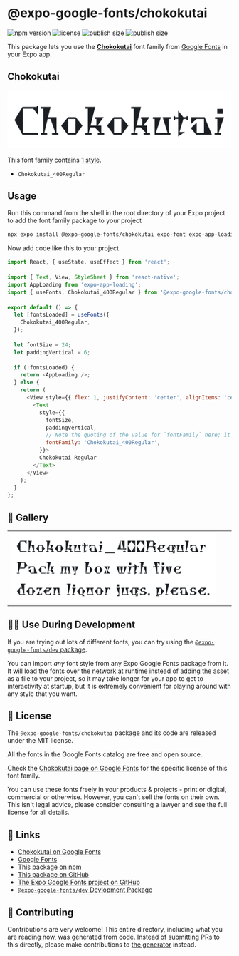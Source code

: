 # @expo-google-fonts/chokokutai

![npm version](https://flat.badgen.net/npm/v/@expo-google-fonts/chokokutai)
![license](https://flat.badgen.net/github/license/expo/google-fonts)
![publish size](https://flat.badgen.net/packagephobia/install/@expo-google-fonts/chokokutai)
![publish size](https://flat.badgen.net/packagephobia/publish/@expo-google-fonts/chokokutai)

This package lets you use the [**Chokokutai**](https://fonts.google.com/specimen/Chokokutai) font family from [Google Fonts](https://fonts.google.com/) in your Expo app.

## Chokokutai

![Chokokutai](./font-family.png)

This font family contains [1 style](#-gallery).

- `Chokokutai_400Regular`

## Usage

Run this command from the shell in the root directory of your Expo project to add the font family package to your project
```sh
npx expo install @expo-google-fonts/chokokutai expo-font expo-app-loading
```

Now add code like this to your project
```js
import React, { useState, useEffect } from 'react';

import { Text, View, StyleSheet } from 'react-native';
import AppLoading from 'expo-app-loading';
import { useFonts, Chokokutai_400Regular } from '@expo-google-fonts/chokokutai';

export default () => {
  let [fontsLoaded] = useFonts({
    Chokokutai_400Regular,
  });

  let fontSize = 24;
  let paddingVertical = 6;

  if (!fontsLoaded) {
    return <AppLoading />;
  } else {
    return (
      <View style={{ flex: 1, justifyContent: 'center', alignItems: 'center' }}>
        <Text
          style={{
            fontSize,
            paddingVertical,
            // Note the quoting of the value for `fontFamily` here; it expects a string!
            fontFamily: 'Chokokutai_400Regular',
          }}>
          Chokokutai Regular
        </Text>
      </View>
    );
  }
};

```

## 🔡 Gallery


||||
|-|-|-|
|![Chokokutai_400Regular](./Chokokutai_400Regular.ttf.png)||||


## 👩‍💻 Use During Development

If you are trying out lots of different fonts, you can try using the [`@expo-google-fonts/dev` package](https://github.com/expo/google-fonts/tree/master/font-packages/dev#readme).

You can import *any* font style from any Expo Google Fonts package from it. It will load the fonts
over the network at runtime instead of adding the asset as a file to your project, so it may take longer
for your app to get to interactivity at startup, but it is extremely convenient
for playing around with any style that you want.

## 📖 License

The `@expo-google-fonts/chokokutai` package and its code are released under the MIT license.

All the fonts in the Google Fonts catalog are free and open source.

Check the [Chokokutai page on Google Fonts](https://fonts.google.com/specimen/Chokokutai) for the specific license of this font family.

You can use these fonts freely in your products & projects - print or digital, commercial or otherwise. However, you can't sell the fonts on their own. This isn't legal advice, please consider consulting a lawyer and see the full license for all details.

## 🔗 Links

- [Chokokutai on Google Fonts](https://fonts.google.com/specimen/Chokokutai)
- [Google Fonts](https://fonts.google.com/)
- [This package on npm](https://www.npmjs.com/package/@expo-google-fonts/chokokutai)
- [This package on GitHub](https://github.com/expo/google-fonts/tree/master/font-packages/chokokutai)
- [The Expo Google Fonts project on GitHub](https://github.com/expo/google-fonts)
- [`@expo-google-fonts/dev` Devlopment Package](https://github.com/expo/google-fonts/tree/master/font-packages/dev)

## 🤝 Contributing

Contributions are very welcome! This entire directory, including what you are reading now, was generated from code. Instead of submitting PRs to this directly, please make contributions to [the generator](https://github.com/expo/google-fonts/tree/master/packages/generator) instead.
